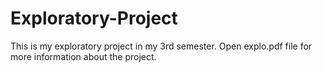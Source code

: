 # Exploratory-Project
This is my exploratory project in my 3rd semester.
Open explo.pdf file for more information about the project.
